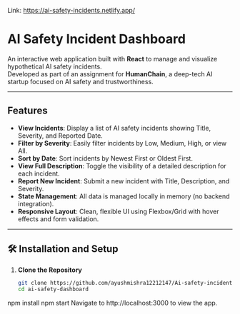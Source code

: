 

Link:  https://ai-safety-incidents.netlify.app/

# AI Safety Incident Dashboard

An interactive web application built with **React** to manage and visualize hypothetical AI safety incidents.  
Developed as part of an assignment for **HumanChain**, a deep-tech AI startup focused on AI safety and trustworthiness.

---

##  Features

-  **View Incidents**: Display a list of AI safety incidents showing Title, Severity, and Reported Date.
-  **Filter by Severity**: Easily filter incidents by Low, Medium, High, or view All.
-  **Sort by Date**: Sort incidents by Newest First or Oldest First.
-  **View Full Description**: Toggle the visibility of a detailed description for each incident.
-  **Report New Incident**: Submit a new incident with Title, Description, and Severity.
-  **State Management**: All data is managed locally in memory (no backend integration).
-  **Responsive Layout**: Clean, flexible UI using Flexbox/Grid with hover effects and form validation.

---

## 🛠️ Installation and Setup

1. **Clone the Repository**
   ```bash
   git clone https://github.com/ayushmishra12212147/Ai-safety-incidents.git
   cd ai-safety-dashboard


npm install
npm start
Navigate to http://localhost:3000 to view the app.


